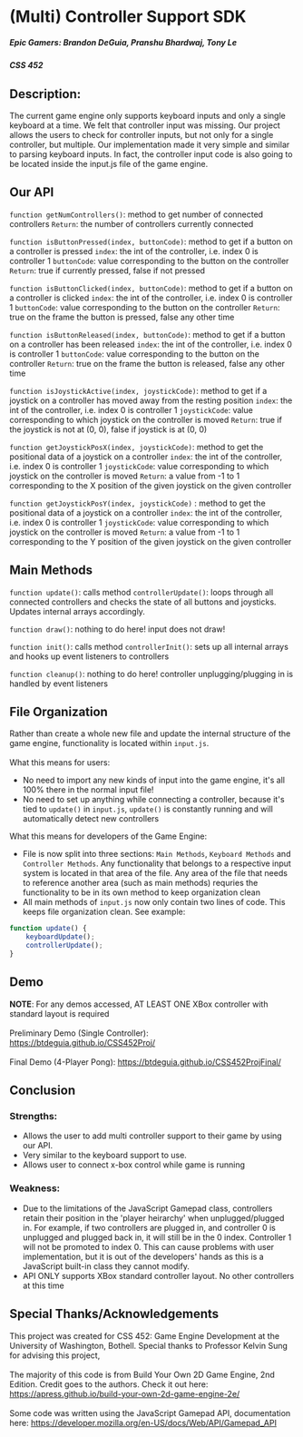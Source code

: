 # (Multi) Controller Support SDK
##### Epic Gamers: Brandon DeGuia, Pranshu Bhardwaj, Tony Le 
##### CSS 452

## Description: 
The current game engine only supports keyboard inputs and only a single keyboard at a time. We felt that controller input was missing. Our project allows the users to check for controller inputs, but not only for a single controller, but multiple. Our implementation made it very simple and similar to parsing keyboard inputs. In fact, the controller input code is also going to be located inside the input.js file of the game engine. 

## Our API
`function getNumControllers()`: method to get number of connected controllers `Return`: the number of controllers currently connected

`function isButtonPressed(index, buttonCode)`: method to get if a button on a controller is pressed `index`: the int of the controller, i.e. index 0 is controller 1 `buttonCode`: value corresponding to the button on the controller `Return`: true if currently pressed, false if not pressed

`function isButtonClicked(index, buttonCode)`: method to get if a button on a controller is clicked `index`: the int of the controller, i.e. index 0 is controller 1 `buttonCode`: value corresponding to the button on the controller `Return`: true on the frame the button is pressed, false any other time

`function isButtonReleased(index, buttonCode)`: method to get if a button on a controller has been released `index`: the int of the controller, i.e. index 0 is controller 1 `buttonCode`: value corresponding to the button on the controller `Return`: true on the frame the button is released, false any other time

`function isJoystickActive(index, joystickCode)`: method to get if a joystick on a controller has moved away from the resting position `index`: the int of the controller, i.e. index 0 is controller 1 `joystickCode`: value corresponding to which joystick on the controller is moved `Return`: true if the joystick is not at (0, 0), false if joystick is at (0, 0)

`function getJoystickPosX(index, joystickCode)`: method to get the positional data of a joystick on a controller `index`: the int of the controller, i.e. index 0 is controller 1 `joystickCode`: value corresponding to which joystick on the controller is moved `Return`: a value from -1 to 1 corresponding to the X position of the given joystick on the given controller

`function getJoystickPosY(index, joystickCode)` : method to get the positional data of a joystick on a controller `index`: the int of the controller, i.e. index 0 is controller 1 `joystickCode`: value corresponding to which joystick on the controller is moved `Return`: a value from -1 to 1 corresponding to the Y position of the given joystick on the given controller

## Main Methods
`function update()`: calls method `controllerUpdate()`: loops through all connected controllers and checks the state of all buttons and joysticks. Updates internal arrays accordingly.

`function draw()`: nothing to do here! input does not draw!

`function init()`: calls method `controllerInit()`: sets up all internal arrays and hooks up event listeners to controllers

`function cleanup()`: nothing to do here! controller unplugging/plugging in is handled by event listeners

## File Organization
Rather than create a whole new file and update the internal structure of the game engine, functionality is located within `input.js`. <br><br>
What this means for users:
- No need to import any new kinds of input into the game engine, it's all 100% there in the normal input file!
- No need to set up anything while connecting a controller, because it's tied to `update()` in `input.js`, `update()` is constantly running and will automatically detect new controllers <br>

What this means for developers of the Game Engine:
- File is now split into three sections: `Main Methods`, `Keyboard Methods` and `Controller Methods`. Any functionality that belongs to a respective input system is located in that area of the file. Any area of the file that needs to reference another area (such as main methods) requries the functionality to be in its own method to keep organization clean
- All main methods of `input.js` now only contain two lines of code. This keeps file organization clean. See example:
``` JavaScript
function update() {
    keyboardUpdate();
    controllerUpdate();
}
```


## Demo 
<b>NOTE</b>: For any demos accessed, AT LEAST ONE XBox controller with standard layout is required <br><br>
Preliminary Demo (Single Controller): https://btdeguia.github.io/CSS452Proj/ <br><br>
Final Demo (4-Player Pong): https://btdeguia.github.io/CSS452ProjFinal/


## Conclusion 
### Strengths: 
- Allows the user to add multi controller support to their game by  using our API. 
- Very similar to the keyboard support to use. 
- Allows user to connect x-box control while game is running 
### Weakness: 
- Due to the limitations of the JavaScript Gamepad class, controllers retain their position in the 'player heirarchy' when unplugged/plugged in. For example, if two controllers are plugged in, and controller 0 is unplugged and plugged back in, it will still be in the 0 index. Controller 1 will not be promoted to index 0. This can cause problems with user implementation, but it is out of the developers' hands as this is a JavaScript built-in class they cannot modify.
- API ONLY supports XBox standard controller layout. No other controllers at this time


## Special Thanks/Acknowledgements
This project was created for CSS 452: Game Engine Development at the University of Washington, Bothell. Special thanks to Professor Kelvin Sung for advising this project,<br><br>
The majority of this code is from Build Your Own 2D Game Engine, 2nd Edition. Credit goes to the authors. Check it out here: https://apress.github.io/build-your-own-2d-game-engine-2e/<br><br>
Some code was written using the JavaScript Gamepad API, documentation here: https://developer.mozilla.org/en-US/docs/Web/API/Gamepad_API <br><br>